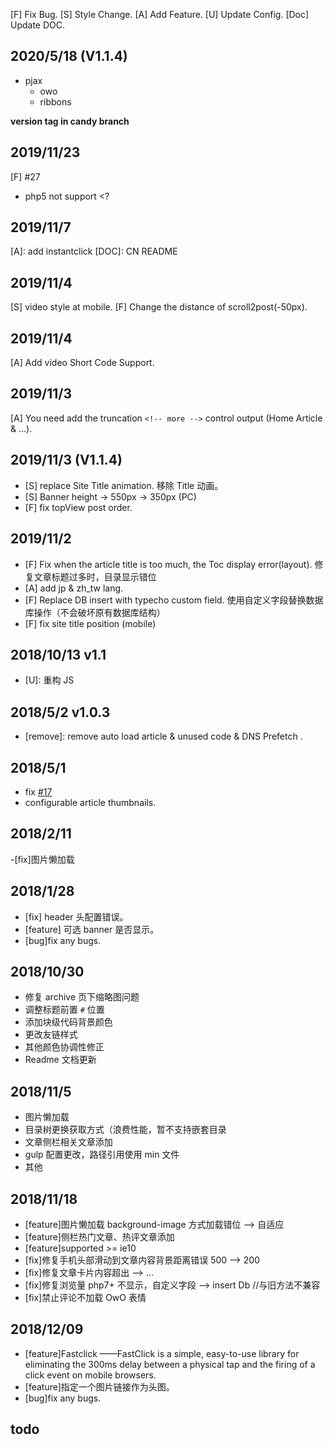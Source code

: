 [F] Fix Bug.
[S] Style Change.
[A] Add Feature.
[U] Update Config.
[Doc] Update DOC.

## 2020/5/18 (V1.1.4)

- pjax
  - owo
  - ribbons

**version tag in candy branch**

## 2019/11/23

[F] #27

- php5 not support <?

## 2019/11/7

[A]: add instantclick
[DOC]: CN README

## 2019/11/4

[S] video style at mobile.
[F] Change the distance of scroll2post(-50px).

## 2019/11/4

[A] Add video Short Code Support.

## 2019/11/3

[A] You need add the truncation `<!-- more -->` control output (Home Article & ...).

## 2019/11/3 (V1.1.4)

- [S] replace Site Title animation.
  移除 Title 动画。
- [S] Banner height -> 550px -> 350px (PC)
- [F] fix topView post order.

## 2019/11/2

- [F] Fix when the article title is too much, the Toc display error(layout).
  修复文章标题过多时，目录显示错位
- [A] add jp & zh_tw lang.
- [F] Replace DB insert with typecho custom field.
  使用自定义字段替换数据库操作（不会破坏原有数据库结构）
- [F] fix site title position (mobile)

<!--  -->

## 2018/10/13 v1.1

- [U]: 重构 JS

## 2018/5/2 v1.0.3

- [remove]: remove auto load article & unused code & DNS Prefetch .

## 2018/5/1

- fix [#17](https://github.com/shiyiya/typecho-theme-sagiri/issues/17)
- configurable article thumbnails.

## 2018/2/11

-[fix]图片懒加载

## 2018/1/28

- [fix] header 头配置错误。
- [feature] 可选 banner 是否显示。
- [bug]fix any bugs.

<!-- more -->

## 2018/10/30

- 修复 archive 页下缩略图问题
- 调整标题前置 `#` 位置
- 添加块级代码背景颜色
- 更改友链样式
- 其他颜色协调性修正
- Readme 文档更新

## 2018/11/5

- 图片懒加载
- 目录树更换获取方式（浪费性能，暂不支持嵌套目录
- 文章侧栏相关文章添加
- gulp 配置更改，路径引用使用 min 文件
- 其他

## 2018/11/18

- [feature]图片懒加载 background-image 方式加载错位 --> 自适应
- [feature]侧栏热门文章、热评文章添加
- [feature]supported >= ie10
- [fix]修复手机头部滑动到文章内容背景距离错误 500 --> 200
- [fix]修复文章卡片内容超出 --> ...
- [fix]修复浏览量 php7+ 不显示，自定义字段 --> insert Db //与旧方法不兼容
- [fix]禁止评论不加载 OwO 表情

## 2018/12/09

- [feature]Fastclick ——FastClick is a simple, easy-to-use library for eliminating the 300ms delay between a physical tap and the firing of a click event on mobile browsers.
- [feature]指定一个图片链接作为头图。
- [bug]fix any bugs.

## todo
